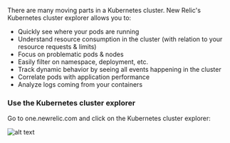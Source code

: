There are many moving parts in a Kubernetes cluster. New Relic's Kubernetes cluster explorer allows you to:
* Quickly see where your pods are running
* Understand resource consumption in the cluster (with relation to your resource requests & limits)
* Focus on problematic pods & nodes
* Easily filter on namespace, deployment, etc.
* Track dynamic behavior by seeing all events happening in the cluster
* Correlate pods with application performance
* Analyze logs coming from your containers

### Use the Kubernetes cluster explorer

Go to one.newrelic.com and click on the Kubernetes cluster explorer:

![alt text](https://github.com/polfliet/katacoda-scenarios/blob/master/kubernetes/screenshots/clusterexplorer.png?raw=true "Cluster explorer")